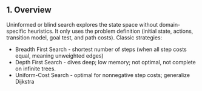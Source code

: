 ## 1. Overview
Uninformed or blind search explores the state space without domain-specific heuristics. It only uses the problem definition (initial state, actions, transition model, goal test, and path costs). Classic strategies:
- Breadth First Search - shortest number of steps (when all step costs equal, meaning unweighted edges)
- Depth First Search - dives deep; low memory; not optimal, not complete on infinite trees.
- Uniform-Cost Search - optimal for nonnegative step costs; generalize Dijkstra

